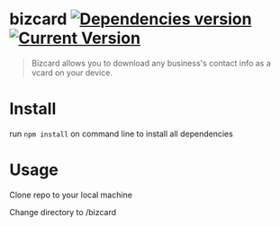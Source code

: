 # bizcard [![Dependencies version](https://david-dm.org/edwincarbajal/bizcard.svg)](https://david-dm.org/edwincarbajal/bizcard) [![Current Version](https://img.shields.io/badge/version-1.0.0-green.svg)](https://github.com/edwincarbajal/bizcard)

> Bizcard allows you to download any business's contact info as a vcard on your device.

# Install

run ```npm install``` on command line to install all dependencies

# Usage

Clone repo to your local machine

Change directory to /bizcard
